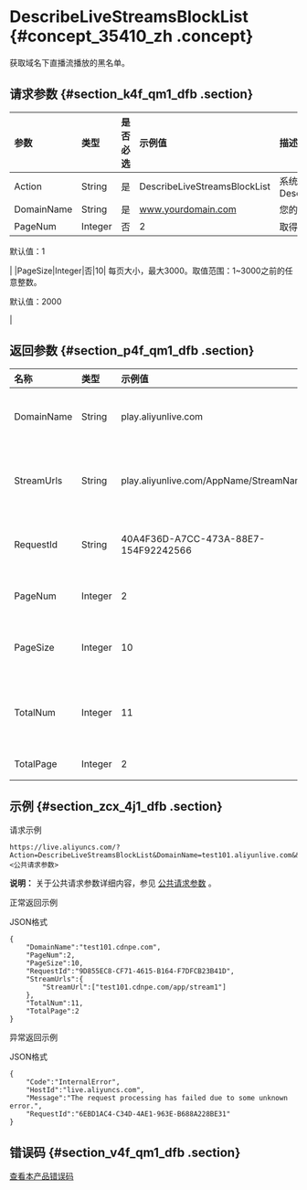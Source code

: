 # DescribeLiveStreamsBlockList {#concept_35410_zh .concept}

获取域名下直播流播放的黑名单。

## 请求参数 {#section_k4f_qm1_dfb .section}

|参数|类型|是否必选|示例值|描述|
|:-|:-|:---|:--|:-|
|Action|String|是|DescribeLiveStreamsBlockList|系统规定参数。取值：DescribeLiveStreamsBlockList|
|DomainName|String|是|www.yourdomain.com|您的加速域名。|
|PageNum|Integer|否|2| 取得第几页。

 默认值：1

 |
|PageSize|Integer|否|10| 每页大小，最大3000。取值范围：1~3000之前的任意整数。

 默认值：2000

 |

## 返回参数 {#section_p4f_qm1_dfb .section}

|名称|类型|示例值|描述|
|:-|:-|:--|:-|
|DomainName|String|play.aliyunlive.com|流所属加速域名。|
|StreamUrls|String|play.aliyunlive.com/AppName/StreamName|流完整URL地址。|
|RequestId|String|40A4F36D-A7CC-473A-88E7-154F92242566|该条任务请求ID。|
|PageNum|Integer|2|分页的页码。|
|PageSize|Integer|10|每页显示的条数。|
|TotalNum|Integer|11|符合条件的总个数。|
|TotalPage|Integer|2|总页数。|

## 示例 {#section_zcx_4j1_dfb .section}

请求示例

```
https://live.aliyuncs.com/?Action=DescribeLiveStreamsBlockList&DomainName=test101.aliyunlive.com&&PageSize=10&PageNum=2&<公共请求参数> 
```

**说明：** 关于公共请求参数详细内容，参见 [公共请求参数](https://help.aliyun.com/document_detail/50284.html) 。

正常返回示例

JSON格式

```
{
    "DomainName":"test101.cdnpe.com",
    "PageNum":2,
    "PageSize":10,
    "RequestId":"9D855EC8-CF71-4615-B164-F7DFCB23B41D",
    "StreamUrls":{
        "StreamUrl":["test101.cdnpe.com/app/stream1"]
    },
    "TotalNum":11,
    "TotalPage":2
}
```

异常返回示例

JSON格式

```
{
    "Code":"InternalError",
    "HostId":"live.aliyuncs.com",
    "Message":"The request processing has failed due to some unknown error.",
    "RequestId":"6EBD1AC4-C34D-4AE1-963E-B688A228BE31"
}
```

## 错误码 {#section_v4f_qm1_dfb .section}

[查看本产品错误码](https://error-center.aliyun.com/status/product/live)

